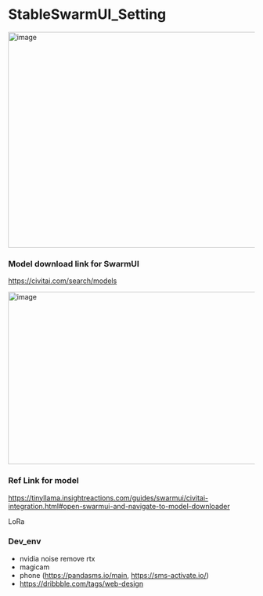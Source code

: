 # StableSwarmUI_Setting
<img width="1547" height="440" alt="image" src="https://github.com/user-attachments/assets/3d989918-0167-48eb-8482-134d8d0e788a" />

### Model download link for SwarmUI
https://civitai.com/search/models

<img width="957" height="352" alt="image" src="https://github.com/user-attachments/assets/1899b50c-5124-4a0a-b6dc-ee88e1939095" />

### Ref Link for model
https://tinyllama.insightreactions.com/guides/swarmui/civitai-integration.html#open-swarmui-and-navigate-to-model-downloader

LoRa

### Dev_env
- nvidia noise remove rtx
- magicam
- phone (https://pandasms.io/main, https://sms-activate.io/)
- https://dribbble.com/tags/web-design
